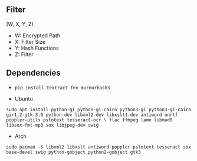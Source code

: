 ## Filter
(W, X, Y, Z)
- W: Encrypted Path
- X: Filter Size
- Y: Hash Functions
- Z: Filter



## Dependencies

- `pip install textract fnv murmurhash3`

- Ubuntu

`sudo apt install python-gi python-gi-cairo python3-gi python3-gi-cairo gir1.2-gtk-3.0 python-dev libxml2-dev libxslt1-dev antiword unrtf poppler-utils pstotext tesseract-ocr \
flac ffmpeg lame libmad0 libsox-fmt-mp3 sox libjpeg-dev swig`


- Arch

`sudo pacman -S libxml2 libxslt antiword poppler pstotext tesseract sox base-devel swig python-gobject python2-gobject gtk3`